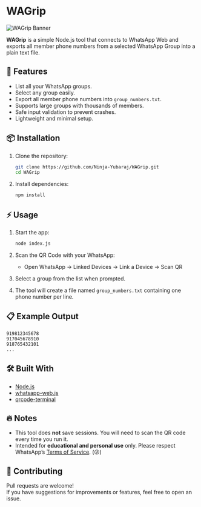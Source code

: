 # WAGrip

![WAGrip Banner](https://i.imgur.com/AzJxruG.png)

**WAGrip** is a simple Node.js tool that connects to WhatsApp Web and exports all member phone numbers from a selected WhatsApp Group into a plain text file.


## 🚀 Features

- List all your WhatsApp groups.
- Select any group easily.
- Export all member phone numbers into `group_numbers.txt`.
- Supports large groups with thousands of members.
- Safe input validation to prevent crashes.
- Lightweight and minimal setup.


## 📦 Installation

1. Clone the repository:
   ```bash
   git clone https://github.com/Ninja-Yubaraj/WAGrip.git
   cd WAGrip
   ```

2. Install dependencies:
   ```bash
   npm install
   ```


## ⚡ Usage

1. Start the app:
   ```bash
   node index.js
   ```

2. Scan the QR Code with your WhatsApp:
   - Open WhatsApp → Linked Devices → Link a Device → Scan QR

3. Select a group from the list when prompted.

4. The tool will create a file named `group_numbers.txt` containing one phone number per line.


## 📋 Example Output

```
919812345678
917045678910
918765432101
...
```


## 🛠 Built With

- [Node.js](https://nodejs.org/)
- [whatsapp-web.js](https://github.com/pedroslopez/whatsapp-web.js)
- [qrcode-terminal](https://github.com/gtanner/qrcode-terminal)


## 🔥 Notes

- This tool does **not** save sessions. You will need to scan the QR code every time you run it.
- Intended for **educational and personal use** only. Please respect WhatsApp’s [Terms of Service](https://www.whatsapp.com/legal/terms-of-service). (😜)


## 🤝 Contributing

Pull requests are welcome!  
If you have suggestions for improvements or features, feel free to open an issue.
